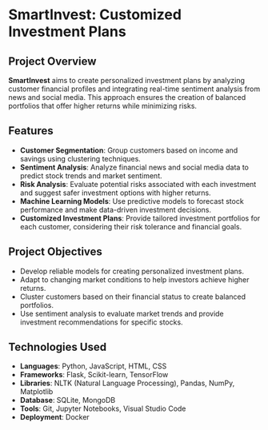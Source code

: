 # SmartInvest: Customized Investment Plans

## Project Overview
**SmartInvest** aims to create personalized investment plans by analyzing customer financial profiles and integrating real-time sentiment analysis from news and social media. This approach ensures the creation of balanced portfolios that offer higher returns while minimizing risks.

## Features
- **Customer Segmentation**: Group customers based on income and savings using clustering techniques.
- **Sentiment Analysis**: Analyze financial news and social media data to predict stock trends and market sentiment.
- **Risk Analysis**: Evaluate potential risks associated with each investment and suggest safer investment options with higher returns.
- **Machine Learning Models**: Use predictive models to forecast stock performance and make data-driven investment decisions.
- **Customized Investment Plans**: Provide tailored investment portfolios for each customer, considering their risk tolerance and financial goals.

## Project Objectives
- Develop reliable models for creating personalized investment plans.
- Adapt to changing market conditions to help investors achieve higher returns.
- Cluster customers based on their financial status to create balanced portfolios.
- Use sentiment analysis to evaluate market trends and provide investment recommendations for specific stocks.
  
## Technologies Used
- **Languages**: Python, JavaScript, HTML, CSS
- **Frameworks**: Flask, Scikit-learn, TensorFlow
- **Libraries**: NLTK (Natural Language Processing), Pandas, NumPy, Matplotlib
- **Database**: SQLite, MongoDB
- **Tools**: Git, Jupyter Notebooks, Visual Studio Code
- **Deployment**: Docker

